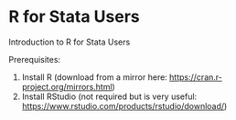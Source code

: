 # R for Stata Users
Introduction to R for Stata Users

Prerequisites:
1. Install R (download from a mirror here: https://cran.r-project.org/mirrors.html)
2. Install RStudio (not required but is very useful: https://www.rstudio.com/products/rstudio/download/)
